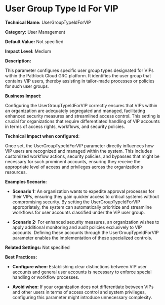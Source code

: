 # User Group Type Id For VIP

**Technical Name:** UserGroupTypeIdForVIP

**Category:** User Management

**Default Value:** Not specified

**Impact Level:** Medium

**Description:**

This parameter configures specific user group types designated for VIPs within the Pathlock Cloud GRC platform. It identifies the user group that contains VIP users, thereby assisting in tailor-made processes or policies for such user groups.

**Business Impact:**

Configuring the UserGroupTypeIdForVIP correctly ensures that VIPs within an organization are adequately segregated and managed, facilitating enhanced security measures and streamlined access control. This setting is crucial for organizations that require differentiated handling of VIP accounts in terms of access rights, workflows, and security policies.

**Technical Impact when configured:**

Once set, the UserGroupTypeIdForVIP parameter directly influences how VIP users are recognized and managed within the system. This includes customized workflow actions, security policies, and bypasses that might be necessary for such prominent accounts, ensuring they receive the appropriate level of access and privileges across the organization's resources.

**Examples Scenario:**

- **Scenario 1:** An organization wants to expedite approval processes for their VIPs, ensuring they gain quicker access to critical systems without compromising security. By setting the UserGroupTypeIdForVIP appropriately, the system can automatically prioritize and streamline workflows for user accounts classified under the VIP user group.
  
- **Scenario 2:** For enhanced security measures, an organization wishes to apply additional monitoring and audit policies exclusively to VIP accounts. Defining these accounts through the UserGroupTypeIdForVIP parameter enables the implementation of these specialized controls.

**Related Settings:** Not specified

**Best Practices:** 

- **Configure when:** Establishing clear distinctions between VIP user accounts and general user accounts is necessary to enforce special handling or workflow processes.
  
- **Avoid when:** If your organization does not differentiate between VIPs and other users in terms of access control and system privileges, configuring this parameter might introduce unnecessary complexity.